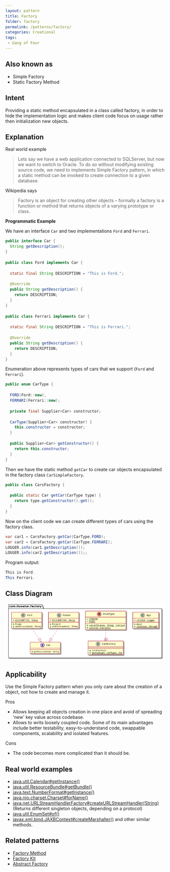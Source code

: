 ```yaml
---
layout: pattern
title: Factory
folder: factory
permalink: /patterns/factory/
categories: Creational
tags:
 - Gang of Four
---
```


## Also known as

* Simple Factory
* Static Factory Method

## Intent

Providing a static method encapsulated in a class called factory, in order to hide the 
implementation logic and makes client code focus on usage rather then initialization new objects.

## Explanation

Real world example

> Lets say we have a web application connected to SQLServer, but now we want to switch to Oracle. To 
> do so without modifying existing source code, we need to implements Simple Factory pattern, in 
> which a static method can be invoked to create connection to a given database.

Wikipedia says

> Factory is an object for creating other objects – formally a factory is a function or method that 
> returns objects of a varying prototype or class.

**Programmatic Example**

We have an interface `Car` and two implementations `Ford` and `Ferrari`.

```java
public interface Car {
  String getDescription();
}

public class Ford implements Car {

  static final String DESCRIPTION = "This is Ford.";

  @Override
  public String getDescription() {
    return DESCRIPTION;
  }
}

public class Ferrari implements Car {
   
  static final String DESCRIPTION = "This is Ferrari.";

  @Override
  public String getDescription() {
    return DESCRIPTION;
  }
}
```

Enumeration above represents types of cars that we support (`Ford` and `Ferrari`).

```java
public enum CarType {
  
  FORD(Ford::new), 
  FERRARI(Ferrari::new);
  
  private final Supplier<Car> constructor; 
  
  CarType(Supplier<Car> constructor) {
    this.constructor = constructor;
  }
  
  public Supplier<Car> getConstructor() {
    return this.constructor;
  }
}
```
Then we have the static method `getCar` to create car objects encapsulated in the factory class 
`CarSimpleFactory`.

```java
public class CarsFactory {
  
  public static Car getCar(CarType type) {
    return type.getConstructor().get();
  }
}
```

Now on the client code we can create different types of cars using the factory class.

```java
var car1 = CarsFactory.getCar(CarType.FORD);
var car2 = CarsFactory.getCar(CarType.FERRARI);
LOGGER.info(car1.getDescription());
LOGGER.info(car2.getDescription());;
```

Program output:

```java
This is Ford.
This Ferrari.
```

## Class Diagram

![alt text](./etc/factory.urm.png "Factory pattern class diagram")

## Applicability

Use the Simple Factory pattern when you only care about the creation of a object, not how to create 
and manage it.

Pros

* Allows keeping all objects creation in one place and avoid of spreading 'new' key value across codebase.
* Allows to writs loosely coupled code. Some of its main advantages include better testability, easy-to-understand code, swappable components, scalability and isolated features.

Cons

* The code becomes more complicated than it should be. 

## Real world examples

* [java.util.Calendar#getInstance()](https://docs.oracle.com/javase/8/docs/api/java/util/Calendar.html#getInstance--)
* [java.util.ResourceBundle#getBundle()](https://docs.oracle.com/javase/8/docs/api/java/util/ResourceBundle.html#getBundle-java.lang.String-)
* [java.text.NumberFormat#getInstance()](https://docs.oracle.com/javase/8/docs/api/java/text/NumberFormat.html#getInstance--)
* [java.nio.charset.Charset#forName()](https://docs.oracle.com/javase/8/docs/api/java/nio/charset/Charset.html#forName-java.lang.String-)
* [java.net.URLStreamHandlerFactory#createURLStreamHandler(String)](https://docs.oracle.com/javase/8/docs/api/java/net/URLStreamHandlerFactory.html) (Returns different singleton objects, depending on a protocol)
* [java.util.EnumSet#of()](https://docs.oracle.com/javase/8/docs/api/java/util/EnumSet.html#of(E))
* [javax.xml.bind.JAXBContext#createMarshaller()](https://docs.oracle.com/javase/8/docs/api/javax/xml/bind/JAXBContext.html#createMarshaller--) and other similar methods.

## Related patterns

* [Factory Method](https://java-design-patterns.com/patterns/factory-method/)
* [Factory Kit](https://java-design-patterns.com/patterns/factory-kit/)
* [Abstract Factory](https://java-design-patterns.com/patterns/abstract-factory/)
